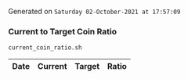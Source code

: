 Generated on `Saturday 02-October-2021 at 17:57:09`

### Current to Target Coin Ratio
`current_coin_ratio.sh`

Date|Current|Target|Ratio
---|---|---|---
